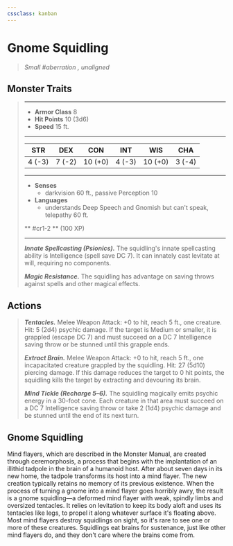 ```yaml
---
cssclass: kanban
---
```


# Gnome Squidling
>*Small #aberration , unaligned*
## Monster Traits
>___
>- **Armor Class** 8
>- **Hit Points** 10 (3d6)
>- **Speed** 15 ft.
>___
>|STR|DEX|CON|INT|WIS|CHA|
>|:---:|:---:|:---:|:---:|:---:|:---:|
>|4 (-3)|7 (-2)|10 (+0)|4 (-3)|10 (+0)|3 (-4)|
>___
>- **Senses**
>	 - darkvision 60 ft., passive Perception 10
>- **Languages**
>	 - understands Deep Speech and Gnomish but can't speak, telepathy 60 ft.
>
> ** #cr1-2 ** (100 XP)
>___
>***Innate Spellcasting (Psionics).*** The squidling's innate spellcasting ability is Intelligence (spell save DC 7). It can innately cast levitate at will, requiring no components.  
>
>***Magic Resistance.*** The squidling has advantage on saving throws against spells and other magical effects.  
>
## Actions
>***Tentacles.*** Melee Weapon Attack: +0 to hit, reach 5 ft., one creature. Hit: 5 (2d4) psychic damage. If the target is Medium or smaller, it is grappled (escape DC 7) and must succeed on a DC 7 Intelligence saving throw or be stunned until this grapple ends.  
>
>***Extract Brain.*** Melee Weapon Attack: +0 to hit, reach 5 ft., one incapacitated creature grappled by the squidling. Hit: 27 (5d10) piercing damage. If this damage reduces the target to 0 hit points, the squidling kills the target by extracting and devouring its brain.  
>
>***Mind Tickle (Recharge 5–6).*** The squidling magically emits psychic energy in a 30-foot cone. Each creature in that area must succeed on a DC 7 Intelligence saving throw or take 2 (1d4) psychic damage and be stunned until the end of its next turn.
## Gnome Squidling
Mind flayers, which are described in the Monster Manual, are created through ceremorphosis, a process that begins with the implantation of an illithid tadpole in the brain of a humanoid host. After about seven days in its new home, the tadpole transforms its host into a mind flayer. The new creation typically retains no memory of its previous existence.
When the process of turning a gnome into a mind flayer goes horribly awry, the result is a gnome squidling—a deformed mind flayer with weak, spindly limbs and oversized tentacles. It relies on levitation to keep its body aloft and uses its tentacles like legs, to propel it along whatever surface it's floating above. Most mind flayers destroy squidlings on sight, so it's rare to see one or more of these creatures.
Squidlings eat brains for sustenance, just like other mind flayers do, and they don't care where the brains come from.